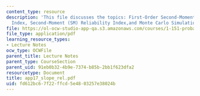 ```yaml
---
content_type: resource
description: 'This file discusses the topics: First-Order Second-Moment (FOSM) Reliability
  Index, Second-Moment (SM) Reliability Index,and Monte Carlo Simulation.'
file: https://ol-ocw-studio-app-qa.s3.amazonaws.com/courses/1-151-probability-and-statistics-in-engineering-spring-2005/fd612bc67f22ffcd5e4803257e38024b_app17_slope_rel.pdf
file_type: application/pdf
learning_resource_types:
- Lecture Notes
ocw_type: OCWFile
parent_title: Lecture Notes
parent_type: CourseSection
parent_uid: 91eb0b32-4b9e-7374-b85b-2bb1f623dfa2
resourcetype: Document
title: app17_slope_rel.pdf
uid: fd612bc6-7f22-ffcd-5e48-03257e38024b
---
```


